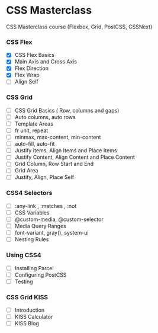 # CSS Masterclass

CSS Masterclass course (Flexbox, Grid, PostCSS, CSSNext)

### CSS Flex

- [x] CSS Flex Basics
- [x] Main Axis and Cross Axis
- [x] Flex Direction
- [x] Flex Wrap
- [ ] Align Self

### CSS Grid

- [ ] CSS Grid Basics ( Row, columns and gaps)
- [ ] Auto columns, auto rows
- [ ] Template Areas
- [ ] fr unit, repeat
- [ ] minmax, max-content, min-content
- [ ] auto-fill, auto-fit
- [ ] Justify Items, Align Items and Place Items
- [ ] Justify Content, Align Content and Place Content
- [ ] Grid Column, Row Start and End
- [ ] Grid Area
- [ ] Justify, Align, Place Self

### CSS4 Selectors

- [ ] :any-link , :matches , :not
- [ ] CSS Variables
- [ ] @custom-media, @custom-selector
- [ ] Media Query Ranges
- [ ] font-variant, gray(), system-ui
- [ ] Nesting Rules

### Using CSS4

- [ ] Installing Parcel
- [ ] Configuring PostCSS
- [ ] Testing

### CSS Grid KISS

- [ ] Introduction
- [ ] KISS Calculator
- [ ] KISS Blog
